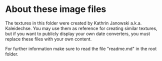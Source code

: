 # About these image files

The textures in this folder were created by Kathrin Janowski a.k.a. Kaleidechse.
You may use them as reference for creating similar textures,
but if you want to publicly display your own date converters,
you must replace these files with your own content.

For further information make sure to read the file "readme.md" in the root folder.